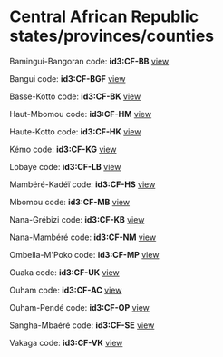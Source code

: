 # Central African Republic states/provinces/counties
Bamingui-Bangoran     code: **id3:CF-BB**     [view](../export/geojson/medium/id3/cf/bb.geojson)     


Bangui     code: **id3:CF-BGF**     [view](../export/geojson/medium/id3/cf/bgf.geojson)     


Basse-Kotto     code: **id3:CF-BK**     [view](../export/geojson/medium/id3/cf/bk.geojson)     


Haut-Mbomou     code: **id3:CF-HM**     [view](../export/geojson/medium/id3/cf/hm.geojson)     


Haute-Kotto     code: **id3:CF-HK**     [view](../export/geojson/medium/id3/cf/hk.geojson)     


Kémo     code: **id3:CF-KG**     [view](../export/geojson/medium/id3/cf/kg.geojson)     


Lobaye     code: **id3:CF-LB**     [view](../export/geojson/medium/id3/cf/lb.geojson)     


Mambéré-Kadéï     code: **id3:CF-HS**     [view](../export/geojson/medium/id3/cf/hs.geojson)     


Mbomou     code: **id3:CF-MB**     [view](../export/geojson/medium/id3/cf/mb.geojson)     


Nana-Grébizi     code: **id3:CF-KB**     [view](../export/geojson/medium/id3/cf/kb.geojson)     


Nana-Mambéré     code: **id3:CF-NM**     [view](../export/geojson/medium/id3/cf/nm.geojson)     


Ombella-M'Poko     code: **id3:CF-MP**     [view](../export/geojson/medium/id3/cf/mp.geojson)     


Ouaka     code: **id3:CF-UK**     [view](../export/geojson/medium/id3/cf/uk.geojson)     


Ouham     code: **id3:CF-AC**     [view](../export/geojson/medium/id3/cf/ac.geojson)     


Ouham-Pendé     code: **id3:CF-OP**     [view](../export/geojson/medium/id3/cf/op.geojson)     


Sangha-Mbaéré     code: **id3:CF-SE**     [view](../export/geojson/medium/id3/cf/se.geojson)     


Vakaga     code: **id3:CF-VK**     [view](../export/geojson/medium/id3/cf/vk.geojson)     

